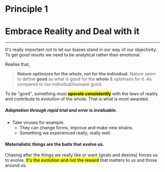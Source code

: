 # Principle 1
# Embrace Reality and Deal with it
---
It's really important not to let our biases stand in our way of our objectivity. To get good results we need to be analytical rather than emotional.

Realise that,
> **Nature optimizes for the whole, not for the individual.** Nature seem to define **good** as what is good for the **whole** & optimises for it. As compared to our individual/humane good.


To be "good", something must <mark>**operate consistently**</mark> with the laws of reality and contribute to evolution of the whole. That is what is most awarded. 

##### Adaptation through rapid trial and error is invaluable. 
- Take viruses for example. 
	- They can change forms, improve and make new strains. 
	- Something we experienced really, really well.

#### Materialistic things are the baits that evolve us. 
Chasing after the things we really like or want (goals and desires) forces us to evolve. 
<mark>It's the evolution and not the reward</mark> that matters to us and those around us. 

